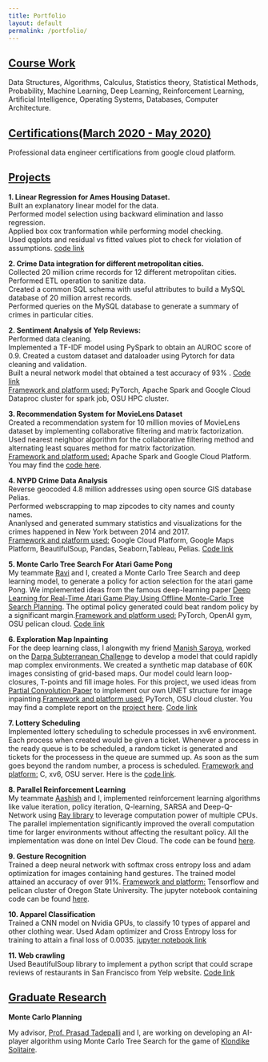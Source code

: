 ```yaml
---
title: Portfolio
layout: default
permalink: /portfolio/
---
```


## <u>Course Work</u>


Data Structures, Algorithms, Calculus, Statistics theory, Statistical Methods, Probability,  Machine Learning, Deep Learning, Reinforcement Learning, Artificial Intelligence, Operating Systems,
Databases, Computer Architecture.

## <u>Certifications(March 2020 - May 2020)</u>     
Professional data engineer certifications from google cloud platform.

## <u>Projects</u>

**1.    Linear Regression for Ames Housing Dataset.**    
	Built an explanatory linear model for the data.    
	Performed model selection using backward elimination and lasso regression.   
	Applied box cox tranformation while performing model checking.    
	Used qqplots and residual vs fitted values plot to check for violation of assumptions.
	[code link](https://github.com/bhparijat/Hypothesis-Testing-for-Linear-Models/tree/master/Project)
	    
**2.    Crime Data integration for different metropolitan cities.**     
	Collected 20 million crime records for 12 different metropolitan cities.    
	Performed ETL operation to sanitize data.   
	Created a common SQL schema with useful attributes to build a MySQL database of 20 million arrest records.     
	Performed queries on the MySQL database to generate a summary of crimes in particular cities.     
	      
**2.	Sentiment Analysis of Yelp Reviews:**      
	Performed data cleaning.    
	Implemented a TF-IDF model using PySpark to obtain an AUROC score of 0.9.
	Created a custom dataset and dataloader using Pytorch for data cleaning and validation.   
	Built a neural network model that obtained a test accuracy of 93% .
	[Code link](https://github.com/bhparijat/Yelp-reviews-PyTorch-and-Pyspark)   
	<u>Framework and platform used:</u> PyTorch, Apache Spark and Google Cloud Dataproc cluster for spark job, OSU HPC cluster.         	

**3.    Recommendation System for MovieLens Dataset**<br/>
	Created a recommendation system for 10 million movies of MovieLens dataset by implementing collaborative filtering and matrix factorization.    
	Used nearest neighbor algorithm for the collaborative filtering method and alternating least squares method for matrix factorization.    
	<u>Framework and platform used:</u> Apache Spark and Google Cloud Platform. You may find the [code here](https://github.com/bhparijat/Recommendation-system).     
	
**4.    NYPD Crime Data Analysis**<br/>
	Reverse geocoded 4.8 million addresses using open source GIS database Pelias.      
	Performed webscrapping to map zipcodes to city names and county names.        
	Ananlysed and generated summary statistics and visualizations for the crimes happened in New York between 2014 and 2017.         
	<u>Framework and platform used:</u> Google Cloud Platform, Google Maps Platform, BeautifulSoup, Pandas, Seaborn,Tableau, Pelias. [Code link](https://github.com/bhparijat/NYPD-crime-analysis)   
	       
**5.    Monte Carlo Tree Search For Atari Game Pong**<br/>
	My teammate [Ravi](https://www.linkedin.com/in/sudharkj/) and I, created a Monte Carlo Tree Search and deep learning model, to generate a policy for action selection for the atari game Pong.
	We implemented ideas from the famous deep-learning paper
	[Deep Learning for Real-Time Atari Game Play Using Offline Monte-Carlo Tree Search Planning](https://web.eecs.umich.edu/~baveja/Papers/UCTtoCNNsAtariGames-FinalVersion.pdf).
	The optimal policy generated could beat random policy by a significant margin.<u>Framework and platform used:</u> PyTorch, OpenAI gym, OSU pelican cloud.
	[Code link](https://github.com/bhparijat/Monte-Carlo-Tree-Search-For-Pong)
	<br/>
	
**6.    Exploration Map Inpainting**<br/>
	For the deep learning class, I alongwith my friend [Manish Saroya](https://sites.google.com/view/manishsaroya/home?authuser=0), worked on the
	[Darpa Subterranean Challenge](https://www.subtchallenge.com/index.html) to develop a model that could rapidly map complex environments. We created a synthetic map database of 60K images
	consisting of grid-based maps. Our model could learn loop-closures, T-points and fill image holes. For this project, we used ideas from [Partial Convolution Paper](https://arxiv.org/abs/1804.07723) to implement our own UNET structure for image inpainting.<u>Framework and platform used:</u> PyTorch, OSU cloud cluster. You may find a complete report on the
	[project here](https://bhparijat.github.io/assets/report.pdf). [Code link](https://github.com/bhparijat/map-inpainting)
	<br/>
	
**7.    Lottery Scheduling**<br/>
	Implemented lottery scheduling to schedule processes in xv6 environment. Each process when created would be given a ticket. Whenever a process in the ready queue is to be scheduled, a random
	ticket is generated and tickets for the processess in the queue are summed up. As soon as the sum goes beyond the random number, a process is scheduled. <u>Framework and platform:</u> C, xv6,
	OSU server. Here is the [code link](https://github.com/bhparijat/Operating-Systems/tree/master/hw4).<br/> 
	
**8.    Parallel Reinforcement Learning** <br/>
	My teammate [Aashish](http://www.adhikariaashish.com.np/) and I,  implemented reinforcement learning algorithms like value iteration, policy iteration, Q-learning, SARSA and Deep-Q-Network
	using [Ray library](https://github.com/ray-project/ray) to leverage computation power of multiple CPUs. The parallel implementation significantly improved the overall computation time for
	larger environments without affecting the resultant policy. All the implementation was done on Intel Dev Cloud. The code can be found
	[here](https://github.com/bhparijat/Parallel-Reinforcement-Learning).<br/>
	
**9. 	Gesture Recognition** <br/>
	Trained a deep neural network with softmax cross entropy loss and adam optimization for images containing hand gestures. The trained model attained an accuracy of over 91%.
	<u>Framework and platform:</u> Tensorflow and pelican cluster of Oregon State University. The jupyter notebook containing code can be found
	[here](https://github.com/bhparijat/gesture_recognition/blob/master/sign_recognition_using__DNN.ipynb). <br/>
	
**10. 	Apparel Classification**<br/>
	Trained a CNN model on Nvidia GPUs, to classify 10 types of apparel and other clothing wear. Used Adam optimizer and Cross Entropy loss for training to attain a final loss of
	0.0035. [jupyter notebook link](https://github.com/bhparijat/Image-classification-Fashion-MNIST/blob/master/Fashion-MNIST.ipynb)<br/>

**11.	Web crawling**       
	Used BeautifulSoup library to implement a python script that could  scrape reviews of restaurants in San Francisco from Yelp website.
	[Code link](https://github.com/bhparijat/web-scraping)         
	
## <u>Graduate Research</u>

**Monte Carlo Planning** <br/>

My advisor, [Prof. Prasad Tadepalli](http://web.engr.oregonstate.edu/~tadepall/) and I, are working on developing an AI-player algorithm using Monte Carlo Tree Search for the game of [Klondike Solitaire](https://www.solitaire-klondike.com/).